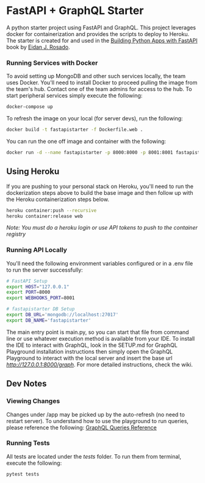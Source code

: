 # FastAPI + GraphQL Starter 
A python starter project using FastAPI and GraphQL. This project leverages docker for containerization and provides the scripts to deploy to Heroku. The starter is created for and used in the <a href="/">Building Python Apps with FastAPI</a> book by <a href="https://eidanrosado.com">Eidan J. Rosado</a>.

### Running Services with Docker
To avoid setting up MongoDB and other such services locally, the team uses Docker. You'll need to install Docker to proceed pulling the image from the team's hub. Contact one of the team admins for access to the hub. To start peripheral services simply execute the following:

```bash
docker-compose up
```

To refresh the image on your local (for server devs), run the following: 

```bash
docker build -t fastapistarter -f Dockerfile.web .
```

You can run the one off image and container with the following:

```bash
docker run -d --name fastapistarter -p 8000:8000 -p 8001:8001 fastapistarter
```

## Using Heroku
If you are pushing to your personal stack on Heroku, you'll need to run the dockerization steps above to build the base image and then follow up with the Heroku containerization steps below.

```bash
heroku container:push --recursive
heroku container:release web
```

<em>Note: You must do a heroku login or use API tokens to push to the container registry</em>

### Running API Locally
You'll need the following environment variables configured or in a .env file to run the server successfully:

```bash
# FastAPI Setup
export HOST="127.0.0.1"
export PORT=8000
export WEBHOOKS_PORT=8001

# fastapistarter DB Setup
export DB_URL='mongodb://localhost:27017'
export DB_NAME='fastapistarter'
```

The main entry point is main.py, so you can start that file from command line or use whatever execution method is available from your IDE. To install the IDE to interact with GraphQL, look in the SETUP.md for GraphQL Playground installation instructions then simply open the GraphQL Playground to interact with the local server and insert the base url <em>http://127.0.0.1:8000/graph</em>. For more detailed instructions, check the wiki.

## Dev Notes
### Viewing Changes
Changes under /app may be picked up by the auto-refresh (no need to restart server). To understand how to use the playground to run queries, please reference the following: <a href="https://graphql.org/learn/queries/">GraphQL Queries Reference</a>

### Running Tests
All tests are located under the <em>tests</em> folder. To run them from terminal, execute the following:

```bash
pytest tests
```
